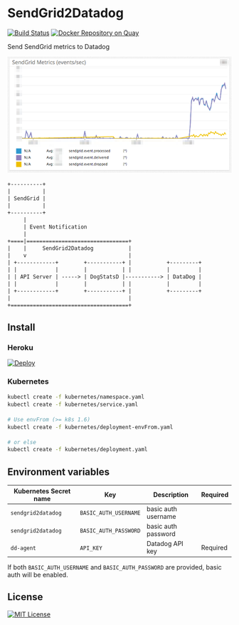 # SendGrid2Datadog

[![Build Status](https://travis-ci.org/dtan4/sendgrid2datadog.svg?branch=master)](https://travis-ci.org/dtan4/sendgrid2datadog)
[![Docker Repository on Quay](https://quay.io/repository/dtan4/sendgrid2datadog/status "Docker Repository on Quay")](https://quay.io/repository/dtan4/sendgrid2datadog)

Send SendGrid metrics to Datadog

![sendgrid2datadog](images/sendgrid2datadog.png)

```
+----------+
|          |
| SendGrid |
|          |
+----------+
     |
     | Event Notification
     |
+====|================================+
|    |     SendGrid2Datadog           |
|    v                                |
| +------------+        +-----------+ |           +---------+
| |            |        |           | |           |         |
| | API Server | -----> | DogStatsD |-----------> | DataDog |
| |            |        |           | |           |         |
| +------------+        +-----------+ |           +---------+
|                                     |
+=====================================+
```

## Install

### Heroku

[![Deploy](https://www.herokucdn.com/deploy/button.png)](https://heroku.com/deploy)

### Kubernetes

```bash
kubectl create -f kubernetes/namespace.yaml
kubectl create -f kubernetes/service.yaml

# Use envFrom (>= k8s 1.6)
kubectl create -f kubernetes/deployment-envFrom.yaml

# or else
kubectl create -f kubernetes/deployment.yaml
```

## Environment variables

|Kubernetes Secret name|Key|Description|Required|
|---|---|---|---|
|`sendgrid2datadog`|`BASIC_AUTH_USERNAME`|basic auth username||
|`sendgrid2datadog`|`BASIC_AUTH_PASSWORD`|basic auth password||
|`dd-agent`|`API_KEY`|Datadog API key|Required|

If both `BASIC_AUTH_USERNAME` and `BASIC_AUTH_PASSWORD` are provided, basic auth will be enabled.

## License

[![MIT License](http://img.shields.io/badge/license-MIT-blue.svg?style=flat)](LICENSE)
